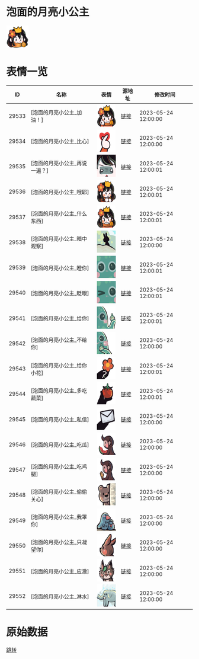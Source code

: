 # 泡面的月亮小公主

<img src="./cover.png" height="60" alt="cover" />

# 表情一览

|ID|名称|表情|源地址|修改时间|
|----|----|----|----|----|
|29533|[泡面的月亮小公主_加油！]|<img src="./pic/029533_%5B泡面的月亮小公主_加油！%5D.png" height="60" alt="加油！"/>|[链接](https://i0.hdslb.com/bfs/garb/271615104c2fb50eb0105f1009b149b363ce3c6d.png)|2023-05-24 12:00:00|
|29534|[泡面的月亮小公主_比心]|<img src="./pic/029534_%5B泡面的月亮小公主_比心%5D.png" height="60" alt="比心"/>|[链接](https://i0.hdslb.com/bfs/garb/c5bba88fc990d89575fb9cc9da0dc59371e3e26a.png)|2023-05-24 12:00:00|
|29535|[泡面的月亮小公主_再说一遍？]|<img src="./pic/029535_%5B泡面的月亮小公主_再说一遍？%5D.png" height="60" alt="再说一遍？"/>|[链接](https://i0.hdslb.com/bfs/garb/5bc3da917deedaae29e3c512b1992765ec3ecf54.png)|2023-05-24 12:00:01|
|29536|[泡面的月亮小公主_哦耶]|<img src="./pic/029536_%5B泡面的月亮小公主_哦耶%5D.png" height="60" alt="哦耶"/>|[链接](https://i0.hdslb.com/bfs/garb/db090dc3c7632bebfe8f467884048d5e417f7221.png)|2023-05-24 12:00:01|
|29537|[泡面的月亮小公主_什么东西]|<img src="./pic/029537_%5B泡面的月亮小公主_什么东西%5D.png" height="60" alt="什么东西"/>|[链接](https://i0.hdslb.com/bfs/garb/8a522017c0e2fb3e6567fadc69d2b86d14fa52c3.png)|2023-05-24 12:00:01|
|29538|[泡面的月亮小公主_暗中观察]|<img src="./pic/029538_%5B泡面的月亮小公主_暗中观察%5D.png" height="60" alt="暗中观察"/>|[链接](https://i0.hdslb.com/bfs/garb/22bb4ca95b3f0cc6c714c2b21e9f56f8d48b2beb.png)|2023-05-24 12:00:00|
|29539|[泡面的月亮小公主_瞪你]|<img src="./pic/029539_%5B泡面的月亮小公主_瞪你%5D.png" height="60" alt="瞪你"/>|[链接](https://i0.hdslb.com/bfs/garb/04b83edf5bb4cb671567d44798915b2f10893ff4.png)|2023-05-24 12:00:01|
|29540|[泡面的月亮小公主_眨眼]|<img src="./pic/029540_%5B泡面的月亮小公主_眨眼%5D.png" height="60" alt="眨眼"/>|[链接](https://i0.hdslb.com/bfs/garb/dc53667a60f21c58b1281d36747dea7c5ba55fd7.png)|2023-05-24 12:00:01|
|29541|[泡面的月亮小公主_给你]|<img src="./pic/029541_%5B泡面的月亮小公主_给你%5D.png" height="60" alt="给你"/>|[链接](https://i0.hdslb.com/bfs/garb/837765fc8eb0bac766212f8d6060e7d2c6740b84.png)|2023-05-24 12:00:01|
|29542|[泡面的月亮小公主_不给你]|<img src="./pic/029542_%5B泡面的月亮小公主_不给你%5D.png" height="60" alt="不给你"/>|[链接](https://i0.hdslb.com/bfs/garb/4f9f06231dbfcc1260900c9d561b5fc69fa53483.png)|2023-05-24 12:00:00|
|29543|[泡面的月亮小公主_给你小花]|<img src="./pic/029543_%5B泡面的月亮小公主_给你小花%5D.png" height="60" alt="给你小花"/>|[链接](https://i0.hdslb.com/bfs/garb/6bde559a25d84cd163fb9ead86a663a9e6b344e9.png)|2023-05-24 12:00:01|
|29544|[泡面的月亮小公主_多吃蔬菜]|<img src="./pic/029544_%5B泡面的月亮小公主_多吃蔬菜%5D.png" height="60" alt="多吃蔬菜"/>|[链接](https://i0.hdslb.com/bfs/garb/91281fae13f947cb4c272b72a9a4be5f8e863445.png)|2023-05-24 12:00:01|
|29545|[泡面的月亮小公主_私信]|<img src="./pic/029545_%5B泡面的月亮小公主_私信%5D.png" height="60" alt="私信"/>|[链接](https://i0.hdslb.com/bfs/garb/760a8d91dbe47e2e0582a0af6e70f18a406a391f.png)|2023-05-24 12:00:00|
|29546|[泡面的月亮小公主_吃瓜]|<img src="./pic/029546_%5B泡面的月亮小公主_吃瓜%5D.png" height="60" alt="吃瓜"/>|[链接](https://i0.hdslb.com/bfs/garb/cc2e557e7e40f5a46a9ae6e6c6954b6f1c199dd0.png)|2023-05-24 12:00:00|
|29547|[泡面的月亮小公主_吃鸡腿]|<img src="./pic/029547_%5B泡面的月亮小公主_吃鸡腿%5D.png" height="60" alt="吃鸡腿"/>|[链接](https://i0.hdslb.com/bfs/garb/3d8e4d203338f6a18f13f5e3617816c335291118.png)|2023-05-24 12:00:00|
|29548|[泡面的月亮小公主_偷偷关心]|<img src="./pic/029548_%5B泡面的月亮小公主_偷偷关心%5D.png" height="60" alt="偷偷关心"/>|[链接](https://i0.hdslb.com/bfs/garb/bdcadc8d5bd0c680674ef50f93bf772412c4053a.png)|2023-05-24 12:00:00|
|29549|[泡面的月亮小公主_我罩你]|<img src="./pic/029549_%5B泡面的月亮小公主_我罩你%5D.png" height="60" alt="我罩你"/>|[链接](https://i0.hdslb.com/bfs/garb/e76568e9ce43ffccf874cb88151878822b7f06b9.png)|2023-05-24 12:00:00|
|29550|[泡面的月亮小公主_只凝望你]|<img src="./pic/029550_%5B泡面的月亮小公主_只凝望你%5D.png" height="60" alt="只凝望你"/>|[链接](https://i0.hdslb.com/bfs/garb/2d3320455d54e3c367a61c0d189d4f8d687b8d35.png)|2023-05-24 12:00:00|
|29551|[泡面的月亮小公主_应激]|<img src="./pic/029551_%5B泡面的月亮小公主_应激%5D.png" height="60" alt="应激"/>|[链接](https://i0.hdslb.com/bfs/garb/2324105a481032056e9e007485b342d0616a7ac7.png)|2023-05-24 12:00:00|
|29552|[泡面的月亮小公主_淋水]|<img src="./pic/029552_%5B泡面的月亮小公主_淋水%5D.png" height="60" alt="淋水"/>|[链接](https://i0.hdslb.com/bfs/garb/e5f7a69097de870b03dd0c1883c49630fc036e92.png)|2023-05-24 12:00:00|

# 原始数据

[跳转](./raw.json)


